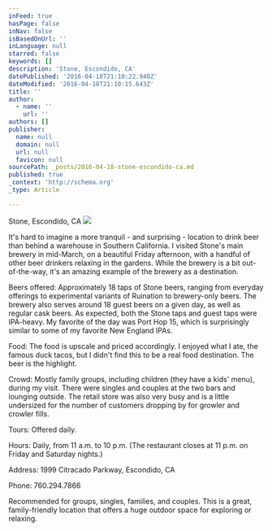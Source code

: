```yaml
---
inFeed: true
hasPage: false
inNav: false
isBasedOnUrl: ''
inLanguage: null
starred: false
keywords: []
description: 'Stone, Escondido, CA'
datePublished: '2016-04-18T21:10:22.940Z'
dateModified: '2016-04-18T21:10:15.643Z'
title: ''
author:
  - name: ''
    url: ''
authors: []
publisher:
  name: null
  domain: null
  url: null
  favicon: null
sourcePath: _posts/2016-04-18-stone-escondido-ca.md
published: true
_context: 'http://schema.org'
_type: Article

---
```

Stone, Escondido, CA
![](https://the-grid-user-content.s3-us-west-2.amazonaws.com/3cb8fc1f-c429-4440-87d1-5693614c48a8.jpg)

It's hard to imagine a more tranquil - and surprising - location to drink beer than behind a warehouse in Southern California. I visited Stone's main brewery in mid-March, on a beautiful Friday afternoon, with a handful of other beer drinkers relaxing in the gardens. While the brewery is a bit out-of-the-way, it's an amazing example of the brewery as a destination. 

Beers offered: Approximately 18 taps of Stone beers, ranging from everyday offerings to experimental variants of Ruination to brewery-only beers. The brewery also serves around 18 guest beers on a given day, as well as regular cask beers. As expected, both the Stone taps and guest taps were IPA-heavy. My favorite of the day was Port Hop 15, which is surprisingly similar to some of my favorite New England IPAs.

Food: The food is upscale and priced accordingly. I enjoyed what I ate, the famous duck tacos, but I didn't find this to be a real food destination. The beer is the highlight.

Crowd: Mostly family groups, including children (they have a kids' menu), during my visit. There were singles and couples at the two bars and lounging outside. The retail store was also very busy and is a little undersized for the number of customers dropping by for growler and crowler fills.

Tours: Offered daily. 

Hours: Daily, from 11 a.m. to 10 p.m. (The restaurant closes at 11 p.m. on Friday and Saturday nights.)

Address: 1999 Citracado Parkway, Escondido, CA 

Phone: 760.294.7866

Recommended for groups, singles, families, and couples. This is a great, family-friendly location that offers a huge outdoor space for exploring or relaxing.